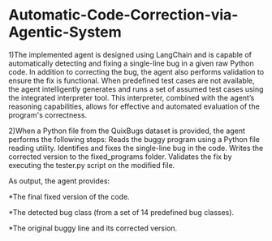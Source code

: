# Automatic-Code-Correction-via-Agentic-System

1)The implemented agent is designed using LangChain and is capable of automatically detecting and fixing a single-line bug in a given raw Python code. In addition to correcting the bug, the agent also performs validation to ensure the fix is functional. When predefined test cases are not available, the agent intelligently generates and runs a set of assumed test cases using the integrated interpreter tool. This interpreter, combined with the agent’s reasoning capabilities, allows for effective and automated evaluation of the program's correctness.

2)When a Python file from the QuixBugs dataset is provided, the agent performs the following steps:
Reads the buggy program using a Python file reading utility.
Identifies and fixes the single-line bug in the code.
Writes the corrected version to the fixed_programs folder.
Validates the fix by executing the tester.py script on the modified file.

As output, the agent provides:

*The final fixed version of the code.

*The detected bug class (from a set of 14 predefined bug classes).

*The original buggy line and its corrected version.
